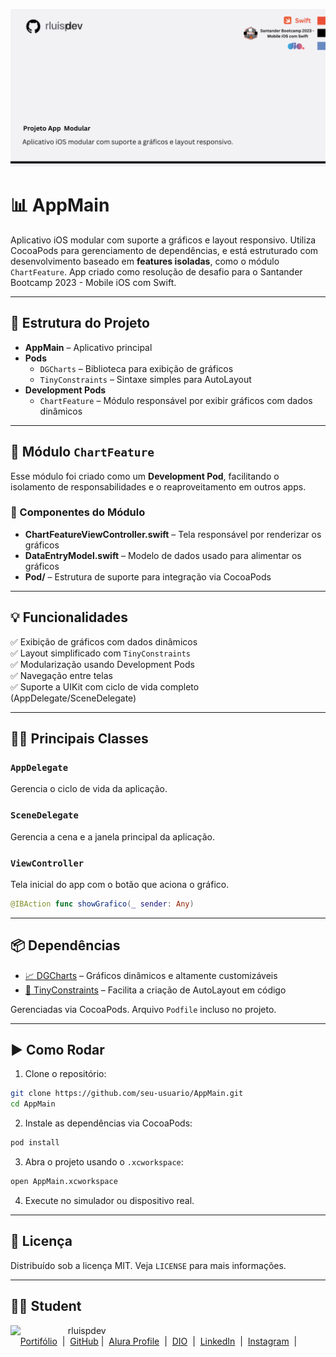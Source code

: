 ![Template rluipdev](rluispdev(1).png)

# 📊 AppMain

Aplicativo iOS modular com suporte a gráficos e layout responsivo. Utiliza CocoaPods para gerenciamento de dependências, e está estruturado com desenvolvimento baseado em **features isoladas**, como o módulo `ChartFeature`.
App criado como resolução de desafio para o Santander Bootcamp 2023 -  Mobile iOS com Swift.

---

## 🧱 Estrutura do Projeto

- **AppMain** – Aplicativo principal
- **Pods**
  - `DGCharts` – Biblioteca para exibição de gráficos
  - `TinyConstraints` – Sintaxe simples para AutoLayout
- **Development Pods**
  - `ChartFeature` – Módulo responsável por exibir gráficos com dados dinâmicos

---

## 🧩 Módulo `ChartFeature`

Esse módulo foi criado como um **Development Pod**, facilitando o isolamento de responsabilidades e o reaproveitamento em outros apps.

### 📁 Componentes do Módulo

- **ChartFeatureViewController.swift** – Tela responsável por renderizar os gráficos
- **DataEntryModel.swift** – Modelo de dados usado para alimentar os gráficos
- **Pod/** – Estrutura de suporte para integração via CocoaPods

---

## 💡 Funcionalidades

✅ Exibição de gráficos com dados dinâmicos  
✅ Layout simplificado com `TinyConstraints`  
✅ Modularização usando Development Pods  
✅ Navegação entre telas  
✅ Suporte a UIKit com ciclo de vida completo (AppDelegate/SceneDelegate)

---

## 🧑‍💻 Principais Classes

### `AppDelegate`  
Gerencia o ciclo de vida da aplicação.

### `SceneDelegate`  
Gerencia a cena e a janela principal da aplicação.

### `ViewController`  
Tela inicial do app com o botão que aciona o gráfico.

```swift
@IBAction func showGrafico(_ sender: Any)
```

---

## 📦 Dependências

- [📈 DGCharts](https://github.com/danielgindi/Charts) – Gráficos dinâmicos e altamente customizáveis
- [📏 TinyConstraints](https://github.com/roberthein/TinyConstraints) – Facilita a criação de AutoLayout em código

Gerenciadas via CocoaPods. Arquivo `Podfile` incluso no projeto.

---

## ▶️ Como Rodar

1. Clone o repositório:

```bash
git clone https://github.com/seu-usuario/AppMain.git
cd AppMain
```

2. Instale as dependências via CocoaPods:

```bash
pod install
```

3. Abra o projeto usando o `.xcworkspace`:

```bash
open AppMain.xcworkspace
```

4. Execute no simulador ou dispositivo real.

---

## 📄 Licença

Distribuído sob a licença MIT. Veja `LICENSE` para mais informações.

---

## 👨‍💻 Student
<p>
    <img 
      align=left 
      margin=10 
      width=80 
      src="https://avatars.githubusercontent.com/u/128305083?s=96&v=4"
    />
    <p>&nbsp&nbsp&nbsprluispdev<br>
    &nbsp&nbsp&nbsp
     <a href="https://rluispdev.github.io/portifolio/" target="_blank"> Portifólio</a>
&nbsp;|&nbsp;
    <a href="https://github.com/rluispdev" target="_blank">
    GitHub</a>&nbsp;|&nbsp;
     <a href="https://cursos.alura.com.br/user/rluisp" target="_blank"> Alura Profile</a>
&nbsp;|&nbsp;
       <a href="https://www.dio.me/users/rluispdev" target="_blank">DIO</a>
&nbsp;|&nbsp;      
    <a href="https://www.linkedin.com/in/rafael-luis-gonzaga-b11634186/" target="_blank">LinkedIn</a>
&nbsp;|&nbsp;
    <a href="https://www.instagram.com/rluispdevs?igsh=cnoxenpmaHY1amE0&utm_source=qr" target="_blank">
    Instagram</a>
&nbsp;|&nbsp;</p>
</p>
<br/><br/>
<p>
 
